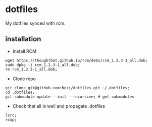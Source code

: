 dotfiles
========

My dotfiles synced with rcm.

installation
------------
- Install RCM
```
wget https://thoughtbot.github.io/rcm/debs/rcm_1.2.3-1_all.deb;
sudo dpkg -i rcm_1.2.3-1_all.deb;
rm rcm_1.2.3-1_all.deb;
```

- Clone repo
```
git clone git@github.com:bezi/dotfiles.git ~/.dotfiles;
cd .dotfiles;
git submodule update --init --recursive; # get submodules
```

- Check that all is well and propagate .dotfiles
```
lsrc;
rcup;
```
